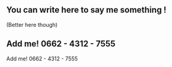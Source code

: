 ## You can write here to say me something !

(Better here though)

## Add me! 0662 - 4312 - 7555

Add me! 0662 - 4312 - 7555